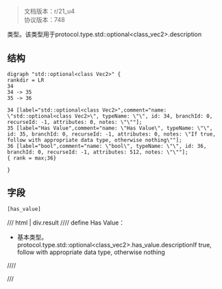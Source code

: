 # <!-- md:samp std::optional&lt;class Vec2&gt; -->

> 文档版本：r/21_u4<br/>协议版本：748

<!-- md:samp std::optional&lt;class Vec2&gt; -->类型。该类型用于protocol.type.std::optional&lt;class_vec2&gt;.description

## 结构

```viz
digraph "std::optional<class Vec2>" {
rankdir = LR
34
34 -> 35
35 -> 36

34 [label="std::optional<class Vec2>",comment="name: \"std::optional<class Vec2>\", typeName: \"\", id: 34, branchId: 0, recurseId: -1, attributes: 0, notes: \"\""];
35 [label="Has Value",comment="name: \"Has Value\", typeName: \"\", id: 35, branchId: 0, recurseId: -1, attributes: 0, notes: \"If true, follow with appropriate data type, otherwise nothing\""];
36 [label="bool",comment="name: \"bool\", typeName: \"\", id: 36, branchId: 0, recurseId: -1, attributes: 512, notes: \"\""];
{ rank = max;36}

}

```

## 字段

```title='std::optional&lt;class Vec2&gt;'
[has_value]
```

/// html | div.result
//// define
Has Value：<!-- md:samp bool -->

- 基本类型。protocol.type.std::optional&lt;class_vec2&gt;.has_value.descriptionIf true, follow with appropriate data type, otherwise nothing


////

///

